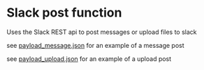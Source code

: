 # Slack post function 

Uses the Slack REST api to post messages or upload files to slack


see [payload_message.json](payload_message.json) for an example of a message post 

see [payload_upload.json](payload_upload.json) for an example of a upload post 